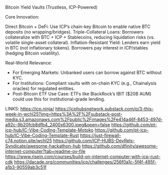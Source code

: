 Bitcoin Yield Vaults (Trustless, ICP-Powered)

Core Innovation:

Direct Bitcoin + DeFi: Use ICP’s chain-key Bitcoin to enable native BTC deposits (no wrapping/bridges).
Triple-Collateral Loans: Borrowers collateralize with BTC + ICP + Stablecoins, reducing liquidation risks (vs. volatile single-asset collateral).
Inflation-Resistant Yield:
Lenders earn yield in BTC (not inflationary tokens).
Borrowers pay interest in ICP/stables (hedging Bitcoin volatility).

Real-World Relevance:

 - For Emerging Markets: Unbanked users can borrow against BTC without KYC.
 - For Institutions: Compliant vaults with on-chain KYC (e.g., Chainalysis oracles) for regulated entities.
 - Post-Bitcoin ETF Use Case: ETFs like BlackRock’s IBIT ($20B AUM) could use this for institutional-grade lending.
 
 
 
 
 LINKS:
    https://icp.ninja/
    https://icphubsnetwork.substack.com/p/3-this-week-in-wchl25?img=https%3A%2F%2Fsubstack-post-media.s3.amazonaws.com%2Fpublic%2Fimages%2Fe414a46f-8453-497d-a92c-9b20fcb8dfb4_2400x6300.jpeg&open=false
    https://github.com/pt-icp-hub/IC-Vibe-Coding-Template-Motoko
    https://github.com/pt-icp-hub/IC-Vibe-Coding-Template-Rust
    https://just-firewall-c74.notion.site/wchl25
    https://github.com/ICP-HUBS-DevRels-Syndicate/awesome-hackathon-hub
    https://github.com/dfinity/awesome-internet-computer?tab=readme-ov-file
    https://www.risein.com/courses/build-on-internet-computer-with-icp-rust-cdk
    https://dacade.org/communities/icp/challenges/256f0a1c-5f4f-495f-a1b3-90559ab3c51f
